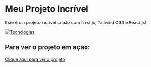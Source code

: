 # Meu Projeto Incrível

Este é um projeto incrível criado com Next.js, Tailwind CSS e React.js!

[![Tecnologias](https://skillicons.dev/icons?i=react,next,tailwind)](https://skillicons.dev)

## Para ver o projeto em ação:



[Clique aqui para ver o projeto](https://portifolio-nextjs-1-7q6a.vercel.app/)

